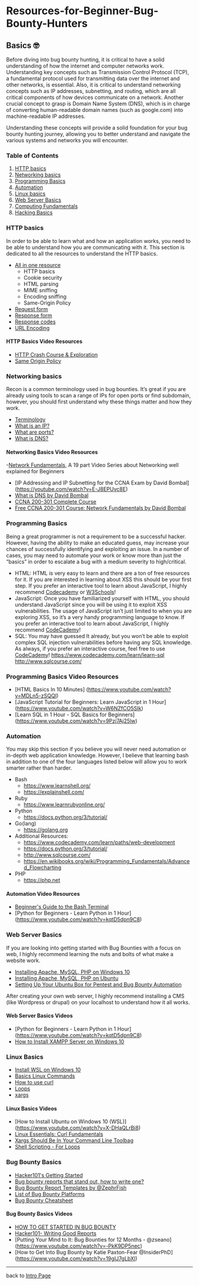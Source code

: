 # Resources-for-Beginner-Bug-Bounty-Hunters

## Basics 🤓
Before diving into bug bounty hunting, it is critical to have a solid understanding of how the internet and computer networks work. Understanding key concepts such as Transmission Control Protocol (TCP), a fundamental protocol used for transmitting data over the internet and other networks, is essential. Also, it is critical to understand networking concepts such as IP addresses, subnetting, and routing, which are all critical components of how devices communicate on a network. Another crucial concept to grasp is Domain Name System (DNS), which is in charge of converting human-readable domain names (such as google.com) into machine-readable IP addresses.

Understanding these concepts will provide a solid foundation for your bug bounty hunting journey, allowing you to better understand and navigate the various systems and networks you will encounter.

### Table of Contents
1. [HTTP basics](#HTTP-basics)
2. [Networking basics](#Networking-basics)
3. [Programming Basics](#Programming-Basics)
4. [Automation](#Automation)
5. [Linux basics](#Linux-Basics)
6. [Web Server Basics](#Web-Server-Basics)
7. [Computing Fundamentals](#Computing-Fundamentals)
8. [Hacking Basics](#Hacking-Basics)

### HTTP basics
In order to be able to learn what and how an application works, you need to be able to understand how you are communicating with it. This section is dedicated to all the resources to understand the HTTP basics.
- [All in one resource](https://www.hacker101.com/sessions/web_in_depth)
	- HTTP basics
   - Cookie security
   - HTML parsing
   - MIME sniffing
   - Encoding sniffing
   - Same-Origin Policy
- [Request form](https://www.tutorialspoint.com/http/http_requests.htm)
- [Response form](https://www.tutorialspoint.com/http/http_responses.htm)
- [Response codes](https://www.tutorialspoint.com/http/http_status_codes.htm)
- [URL Encoding](https://www.tutorialspoint.com/http/http_url_encoding.htm)


#### HTTP Basics Video Resources 
- [HTTP Crash Course & Exploration](https://www.youtube.com/watch?v=iYM2zFP3Zn0)
- [Same Origin Policy](https://www.youtube.com/watch?v=bSJm8-zJTzQ)

### Networking basics
Recon is a common terminology used in bug bounties. It’s great if you are already using tools to scan a range of IPs for open ports or find subdomain, however, you should first understand why these things matter and how they work.
- [Terminology](https://www.digitalocean.com/community/tutorials/an-introduction-to-networking-terminology-interfaces-and-protocols)
- [What is an IP?](https://commotionwireless.net/docs/cck/networking/learn-networking-basics/)
- [What are ports?](https://www.utilizewindows.com/list-of-common-network-port-numbers/)
- [What is DNS?](https://code.tutsplus.com/tutorials/an-introduction-to-learning-and-using-dns-records--cms-24704)

#### Networking Basics Video Resources
-[Network Fundamentals](https://www.youtube.com/playlist?list=PLDQaRcbiSnqF5U8ffMgZzS7fq1rHUI3Q8), A 19 part Video Series about Networking well explained for Beginners
- [IP Addressing and IP Subnetting for the CCNA Exam by David Bombal] (https://youtube.com/watch?v=E-J8EPUvc8E)
- [What is DNS by David Bombal](https://www.youtube.com/watch?v=dl-C6cBoRg4)
- [CCNA 200-301 Complete Course](https://www.youtube.com/watch?v=H8W9oMNSuwo)
- [Free CCNA 200-301 Course: Network Fundamentals by David Bombal](https://www.udemy.com/course/free-ccna-200-301-network-fundamentals/)

### Programming Basics
Being a great programmer is not a requirement to be a successful hacker. However, having the ability to make an educated guess, may increase your chances of successfully identifying and exploiting an issue. In a number of cases, you may need to automate your work or know more than just the “basics” in order to escalate a bug with a medium severity to high/critical.
- HTML: HTML is very easy to learn and there are a ton of free resources for it. If you are interested in learning about XSS this should be your first step. If you prefer an interactive tool to learn about JavaScript, I highly recommend [Codecademy](http://ssqt.co/mQfH8zl) or [W3Schools](https://www.w3schools.com/html/)!
- JavaScript: Once you have familiarized yourself with HTML, you should understand JavaScript since you will be using it to exploit XSS vulnerabilities. The usage of JavaScript isn’t just limited to when you are exploring XSS, so it’s a very handy programming language to know.
If you prefer an interactive tool to learn about JavaScript, I highly recommend [CodeCademy](http://ssqt.co/mQfH8zl)!
- SQL: You may have guessed It already, but you won’t be able to exploit complex SQL injection vulnerabilities before having any SQL knowledge.
As always, if you prefer an interactive course, feel free to use [CodeCademy](http://ssqt.co/mQfH8zl)!
https://www.codecademy.com/learn/learn-sql
http://www.sqlcourse.com/

### Programming Basics Video Resources
- [HTML Basics In 10 Minutes] (https://www.youtube.com/watch?v=MDLn5-zSQQI)
- [JavaScript Tutorial for Beginners: Learn JavaScript in 1 Hour] (https://www.youtube.com/watch?v=W6NZfCO5SIk)
- [Learn SQL in 1 Hour - SQL Basics for Beginners] (https://www.youtube.com/watch?v=9Pzj7Aj25lw)

### Automation
You may skip this section if you believe you will never need automation or in-depth web application knowledge. However, I believe that learning bash in addition to one of the four languages listed below will allow you to work smarter rather than harder.

- Bash
   - https://www.learnshell.org/
   - https://explainshell.com/
- Ruby
   - https://www.learnrubyonline.org/
- Python
   - https://docs.python.org/3/tutorial/
- Go(lang)
   - https://golang.org
- Additional Resources:
   - https://www.codecademy.com/learn/paths/web-development
   - https://docs.python.org/3/tutorial/
   - http://www.sqlcourse.com/
   - https://en.wikibooks.org/wiki/Programming_Fundamentals/Advanced_Flowcharting
- PHP
  - https://php.net

#### Automation Video Resources
- [Beginner's Guide to the Bash Terminal](https://www.youtube.com/watch?v=oxuRxtrO2Ag)
- [Python for Beginners - Learn Python in 1 Hour] (https://www.youtube.com/watch?v=kqtD5dpn9C8)


### Web Server Basics
If you are looking into getting started with Bug Bounties with a focus on web, I highly recommend learning the nuts and bolts of what make a website work.

- [Installing Apache, MySQL, PHP on Windows 10](https://codebriefly.com/how-to-setup-apache-php-mysql-on-windows-10/)
- [Installing Apache, MySQL, PHP on Ubuntu](https://www.digitalocean.com/community/tutorials/how-to-install-linux-apache-mysql-php-lamp-stack-ubuntu-18-04)
- [Setting Up Your Ubuntu Box for Pentest and Bug Bounty Automation](https://www.youtube.com/watch?v=YhUiAH5SIqk)

After creating your own web server, I highly recommend installing a CMS (like Wordpress or drupal) on your localhost to understand how it all works.

#### Web Server Basics Videos
- [Python for Beginners - Learn Python in 1 Hour] (https://www.youtube.com/watch?v=kqtD5dpn9C8)
- [How to Install XAMPP Server on Windows 10](https://www.youtube.com/watch?v=-f8N4FEQWyY)

### Linux Basics
- [Install WSL on Windows 10](https://ubuntu.com/wsl)
- [Basics Linux Commands](https://www.hostinger.com/tutorials/linux-commands)
- [How to use curl](https://flaviocopes.com/http-curl/)
- [Loops](https://tldp.org/HOWTO/Bash-Prog-Intro-HOWTO-7.html)
- [xargs](https://www.cyberciti.biz/faq/linux-unix-bsd-xargs-construct-argument-lists-utility/)

#### Linux Basics Videos
- [How to Install Ubuntu on Windows 10 (WSL)] (https://www.youtube.com/watch?v=X-DHaQLrBi8)
- [Linux Essentials: Curl Fundamentals](https://www.youtube.com/watch?v=Xy7fDxz39FM)
- [Xargs Should Be In Your Command Line Toolbag](https://www.youtube.com/watch?v=rp7jLi_kgPg)
- [Shell Scripting - For Loops](https://www.youtube.com/watch?v=T7hVOiTsSUU)

### Bug Bounty Basics
- [Hacker101's Getting Started](https://www.hacker101.com/start-here)
- [Bug bounty reports that stand out, how to write one?](https://thehackerish.com/bug-bounty-reports-that-stand-out-how-to-write-one/)
- [Bug Bounty Report Templates by @ZephrFish](https://github.com/ZephrFish/BugBountyTemplates/blob/master/Blank.md)
- [List of Bug Bounty Platforms](https://github.com/EdOverflow/bugbounty-cheatsheet/blob/master/cheatsheets/bugbountyplatforms.md)
- [Bug Bounty Cheatsheet](https://m0chan.github.io/2019/12/17/Bug-Bounty-Cheetsheet.html)

#### Bug Bounty Basics Videos
- [HOW TO GET STARTED IN BUG BOUNTY](https://www.youtube.com/watch?v=CU9Iafc-Igs)
- [Hacker101- Writing Good Reports](https://www.youtube.com/watch?v=z60CFFFyZWE)
- [Putting Your Mind to It: Bug Bounties for 12 Months - @zseano] (https://www.youtube.com/watch?v=-PkK9DP5nec)
- [How to Get Into Bug Bounty by Katie Paxton-Fear @InsiderPhD] (https://www.youtube.com/watch?v=19gIJ7gLbXI)


---
back to [Intro Page](/README.md)
